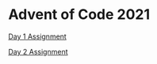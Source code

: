 # Advent of Code 2021

[Day 1 Assignment](https://adventofcode.com/2021/day/1)

[Day 2 Assignment](https://adventofcode.com/2021/day/2)
